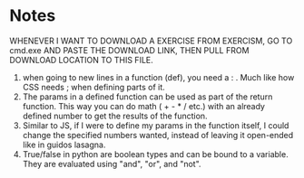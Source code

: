 # Notes
WHENEVER I WANT TO DOWNLOAD A EXERCISE FROM EXERCISM, GO TO cmd.exe AND PASTE THE DOWNLOAD LINK, THEN PULL FROM DOWNLOAD LOCATION TO THIS FILE.


1. when going to new lines in a function (def), you need a : . Much like how CSS needs ; when defining parts of it.
2. The params in a defined function can be used as part of the return function. This way you can do math ( + - * / etc.) with an already defined number to get the results of the function. 
3. Similar to JS, if I were to define my params in the function itself, I could change the specified numbers wanted, instead of leaving it open-ended like in guidos lasagna. 
4. True/false in python are boolean types and can be bound to a variable. They are evaluated using "and", "or", and "not".